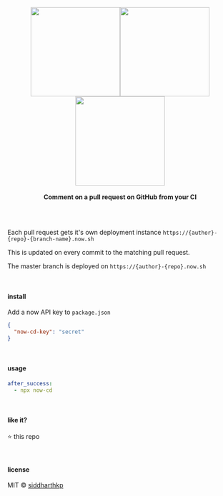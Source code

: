 <p align="center">
  <img src="https://octodex.github.com/images/codercat.jpg" height="200px"/><img src="https://assets.zeit.co/image/upload/front/logos/white-bg-logo-1200.png" height="200px"/><img src="https://media.giphy.com/media/GxZ8bBoZJAIIo/giphy.gif" height="200px"/>
  <br><br>
  <b>Comment on a pull request on GitHub from your CI</b>
  <br><br>
</p>

&nbsp;

Each pull request gets it's own deployment instance `https://{author}-{repo}-{branch-name}.now.sh`

This is updated on every commit to the matching pull request.

The master branch is deployed on `https://{author}-{repo}.now.sh`

&nbsp;

#### install

Add a now API key to `package.json`

```json
{
  "now-cd-key": "secret"
}
```

&nbsp;

#### usage

```yml
after_success:
  - npx now-cd
```

&nbsp;

#### like it?

:star: this repo

&nbsp;

#### license

MIT © [siddharthkp](https://github.com/siddharthkp)
